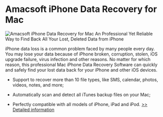 # Amacsoft iPhone Data Recovery for Mac
![Amacsoft iPhone Data Recovery for Mac](https://mycommerce.akamaized.net/api/pimages/P300924614/BIG/300924614.JPG)
An Professional Yet Reliable Way to Find Back All Your Lost, Deleted Data from iPhone

iPhone data loss is a common problem faced by many people every day. You may lose your data because of iPhone broken, corruption, stolen, iOS upgrade failure, virus infection and other reasons. No matter for which reason, this professional Mac iPhone Data Recovery Software can quickly and safely find your lost data back for your iPhone and other iOS devices.

* Support to recover more than 10 file types, like SMS, calendar, photos, videos, notes, and more;

* Automatically scan and detect all iTunes backup files on your Mac;

* Perfectly compatible with all models of iPhone, iPad and iPod.
[>> Detailed information](https://secure.shareit.com/shareit/product.html?productid=300924614&affiliateid=200057808)